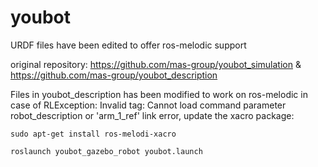 # youbot
URDF files have been edited to offer ros-melodic support

original repository: https://github.com/mas-group/youbot_simulation & https://github.com/mas-group/youbot_description 

Files in youbot_description has been modified to work on ros-melodic 
in case of RLException: Invalid <param> tag: Cannot load command parameter robot_description or 'arm_1_ref' link error,  update the xacro package: 
```
sudo apt-get install ros-melodi-xacro
```

```
roslaunch youbot_gazebo_robot youbot.launch
```
